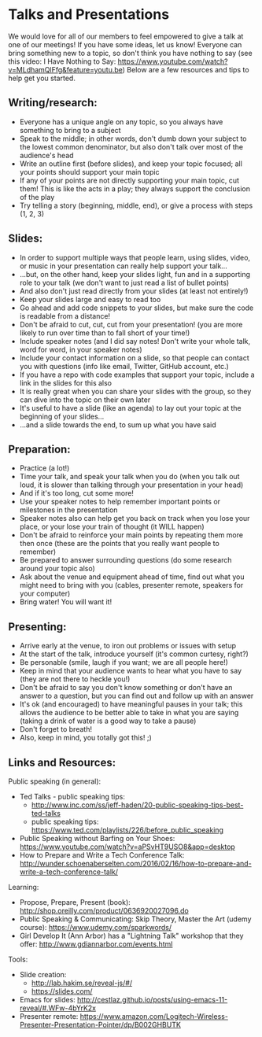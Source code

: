 Talks and Presentations
=======================

We would love for all of our members to feel empowered to give a talk at one of our meetings!  If you have some ideas, let us know!  Everyone can bring something new to a topic, so don't think you have nothing to say (see this video: I Have Nothing to Say: https://www.youtube.com/watch?v=MLdhamQlFfg&feature=youtu.be)  Below are a few resources and tips to help get you started.

Writing/research:
-----------------
* Everyone has a unique angle on any topic, so you always have something to bring to a subject
* Speak to the middle; in other words, don't dumb down your subject to the lowest common denominator, but also don't talk over most of the audience's head
* Write an outline first (before slides), and keep your topic focused; all your points should support your main topic
* If any of your points are not directly supporting your main topic, cut them! This is like the acts in a play; they always support the conclusion of the play
* Try telling a story (beginning, middle, end), or give a process with steps (1, 2, 3)

Slides:
-------
* In order to support multiple ways that people learn, using slides, video, or music in your presentation can really help support your talk…
* …but, on the other hand, keep your slides light, fun and in a supporting role to your talk (we don't want to just read a list of bullet points)
* And also don't just read directly from your slides (at least not entirely!)
 * Keep your slides large and easy to read too
* Go ahead and add code snippets to your slides, but make sure the code is readable from a distance!
* Don't be afraid to cut, cut, cut from your presentation! (you are more likely to run over time than to fall short of your time!)
* Include speaker notes (and I did say notes! Don't write your whole talk, word for word, in your speaker notes)
* Include your contact information on a slide, so that people can contact you with questions  (info like email, Twitter, GitHub account, etc.)
* If you have a repo with code examples that support your topic, include a link in the slides for this also
* It is really great when you can share your slides with the group, so they can dive into the topic on their own later
* It's useful to have a slide (like an agenda) to lay out your topic at the beginning of your slides…
* …and a slide towards the end, to sum up what you have said

Preparation:
------------
* Practice (a lot!)
* Time your talk, and speak your talk when you do (when you talk out loud, it is slower than talking through your presentation in your head)
* And if it's too long, cut some more!
* Use your speaker notes to help remember important points or milestones in the presentation
* Speaker notes also can help get you back on track when you lose your place, or your lose your train of thought (it WILL happen)
* Don't be afraid to reinforce your main points by repeating them more then once (these are the points that you really want people to remember)
* Be prepared to answer surrounding questions (do some research around your topic also)
* Ask about the venue and equipment ahead of time, find out what you might need to bring with you (cables, presenter remote, speakers for your computer)
* Bring water!  You will want it!

Presenting:
-----------
* Arrive early at the venue, to iron out problems or issues with setup
* At the start of the talk, introduce yourself (it's common curtesy, right?)
* Be personable (smile, laugh if you want; we are all people here!)
* Keep in mind that your audience wants to hear what you have to say (they are not there to heckle you!)
* Don't be afraid to say you don't know something or don't have an answer to a question, but you can find out and follow up with an answer
* It's ok (and encouraged) to have meaningful pauses in your talk; this allows the audience to be better able to take in what you are saying (taking a drink of water is a good way to take a pause)
* Don't forget to breath!
* Also, keep in mind, you totally got this! ;)


Links and Resources:
--------------------

Public speaking (in general):
* Ted Talks - public speaking tips:
	* http://www.inc.com/ss/jeff-haden/20-public-speaking-tips-best-ted-talks
	* public speaking tips: https://www.ted.com/playlists/226/before_public_speaking
* Public Speaking without Barfing on Your Shoes: https://www.youtube.com/watch?v=aPSvHT9USO8&app=desktop
* How to Prepare and Write a Tech Conference Talk: http://wunder.schoenaberselten.com/2016/02/16/how-to-prepare-and-write-a-tech-conference-talk/

Learning:
* Propose, Prepare, Present (book): http://shop.oreilly.com/product/0636920027096.do
* Public Speaking & Communicating: Skip Theory, Master the Art (udemy course): https://www.udemy.com/sparkwords/
* Girl Develop It (Ann Arbor) has a "Lightning Talk" workshop that they offer: http://www.gdiannarbor.com/events.html

Tools:
* Slide creation:
	* http://lab.hakim.se/reveal-js/#/
	* https://slides.com/
* Emacs for slides: http://cestlaz.github.io/posts/using-emacs-11-reveal/#.WFw-4bYrK2x
* Presenter remote: https://www.amazon.com/Logitech-Wireless-Presenter-Presentation-Pointer/dp/B002GHBUTK


